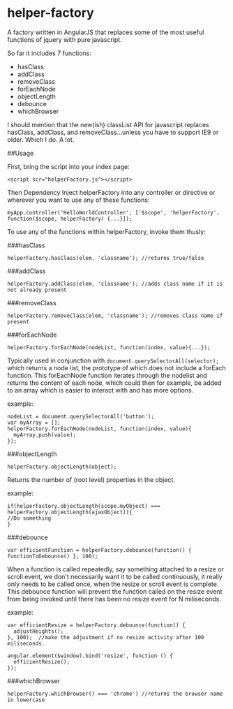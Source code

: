 # helper-factory
A factory written in AngularJS that replaces some of the most useful functions of jquery with pure javascript.  

So far it includes 7 functions:

- hasClass
- addClass
- removeClass
- forEachNode
- objectLength
- debounce
- whichBrowser

I should mention that the new(ish) classList API for javascript replaces hasClass, addClass, and removeClass...unless you have to support IE9 or older.  Which I do.  A lot.


##Usage

First, bring the script into your index page:

`<script scr="helperFactory.js"></script>`

Then Dependency Inject helperFactory into any controller or directive or wherever you want to use any of these functions:

`myApp.controller('HelloWorldController', ['$scope', 'helperFactory', function($scope, helperFactory) {...}]);`

To use any of the functions within helperFactory, invoke them thusly:

###hasClass

`helperFactory.hasClass(elem, 'classname'); //returns true/false`

###addClass

`helperFactory.addClass(elem, 'classname'); //adds class name if it is not already present`

###removeClass

`helperFactory.removeClass(elem, 'classname'); //removes class name if present`

###forEachNode

`helperFactory.forEachNode(nodeList, function(index, value){...});`

Typically used in conjunction with `document.querySelectorAll(selector);` which returns a node list, the prototype of which does not include a forEach function.  This forEachNode function iterates through the nodelist and returns the content of each node, which could then for example, be added to an array which is easier to interact with and has more options.

example:

```
nodeList = document.querySelectorAll('button');
var myArray = [];
helperFactory.forEachNode(nodeList, function(index, value){
  myArray.push(value);
});
```

###objectLength

`helperFactory.objectLength(object);`

Returns the number of (root level) properties in the object.

example:

```
if(helperFactory.objectLength(scope.myObject) === helperFactory.objectLength(ajaxObject)){
//Do something
}
```

###debounce

`var efficientFunction = helperFactory.debounce(function() { functionToDebounce() }, 100);`

When a function is called repeatedly, say something attached to a resize or scroll event, we don't necessarily want it to be called continuously, it really only needs to be called once, when the resize or scroll event is complete.  This debounce function will prevent the function called on the resize event from being invoked until there has been no resize event for N miliseconds.

example: 

```
var efficientResize = helperFactory.debounce(function() {
  adjustHeights();
}, 100);  //make the adjustment if no resize activity after 100 miliseconds.

angular.element($window).bind('resize', function () {
  efficientResize();
});
```


###whichBrowser

`helperFactory.whichBrowser() === 'chrome') //returns the browser name in lowercase`
